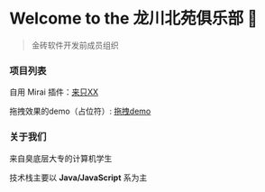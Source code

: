 # Welcome to the 龙川北苑俱乐部 🙌

>金砖软件开发前成员组织


### 项目列表

自用 Mirai 插件：[来只XX](https://github.com/Long-Chuan-Club/LaiZhiChatPlugin)

拖拽效果的demo（占位符）: [拖拽demo](https://github.com/Long-Chuan-Club/demo-drag)


### 关于我们

来自臭底层大专的计算机学生

技术栈主要以 **Java/JavaScript** 系为主

